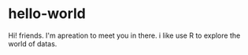 # hello-world
Hi! friends.
I'm apreation to meet you in there.
i like use R to explore the world of datas.

